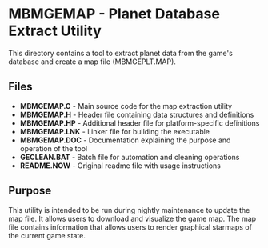 # MBMGEMAP - Planet Database Extract Utility

This directory contains a tool to extract planet data from the game's database and create a map file (MBMGEPLT.MAP).

## Files

- **MBMGEMAP.C** - Main source code for the map extraction utility
- **MBMGEMAP.H** - Header file containing data structures and definitions
- **MBMGEMAP.HP** - Additional header file for platform-specific definitions
- **MBMGEMAP.LNK** - Linker file for building the executable
- **MBMGEMAP.DOC** - Documentation explaining the purpose and operation of the tool
- **GECLEAN.BAT** - Batch file for automation and cleaning operations
- **README.NOW** - Original readme file with usage instructions

## Purpose

This utility is intended to be run during nightly maintenance to update the map file. It allows users to download and visualize the game map. The map file contains information that allows users to render graphical starmaps of the current game state.